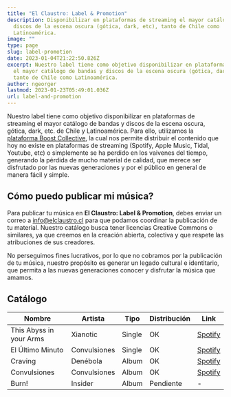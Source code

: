 ```yaml
---
title: "El Claustro: Label & Promotion"
description: Disponibilizar en plataformas de streaming el mayor catálogo de bandas y
  discos de la escena oscura (gótica, dark, etc), tanto de Chile como
  Latinoamérica.
image: ""
type: page
slug: label-promotion
date: 2023-01-04T21:22:50.826Z
excerpt: Nuestro label tiene como objetivo disponibilizar en plataformas de streaming
  el mayor catálogo de bandas y discos de la escena oscura (gótica, dark, etc),
  tanto de Chile como Latinoamérica.
author: ngeorger
lastmod: 2023-01-23T05:49:01.036Z
url: label-and-promotion
---
```


Nuestro label tiene como objetivo disponibilizar en plataformas de streaming el mayor catálogo de bandas y discos de la escena oscura, gótica, dark, etc. de Chile y Latinoamérica. Para ello, utilizamos la [plataforma Boost Collective](https://platform.boost-collective.com/), la cual nos permite distribuir el contenido que hoy no existe en plataformas de streaming (Spotify, Apple Music, Tidal, Youtube, etc) o simplemente se ha perdido en los vaivenes del tiempo, generando la pérdida de mucho material de calidad, que merece ser disfrutado por las nuevas generaciones y por el público en general de manera fácil y simple.

## Cómo puedo publicar mi música?

Para publicar tu música en **El Claustro: Label & Promotion**, debes enviar un correo a info@elclaustro.cl para que podamos coordinar la publicación de tu material. Nuestro catálogo busca tener licencias Creative Commons o similares, ya que creemos en la creación abierta, colectiva y que respete las atribuciones de sus creadores.

No perseguimos fines lucrativos, por lo que no cobramos por la publicación de tu música, nuestro propósito es generar un legado cultural e identitario, que permita a las nuevas generaciones conocer y disfrutar la música que amamos.

## Catálogo

| Nombre  | Artista | Tipo  | Distribución | Link |
|---|---|---|---|---|
| This Abyss in your Arms | Xianotic | Single | OK | [Spotify](https://open.spotify.com/artist/5d3xUOuQbpFE34M9fZDZjb?si=wdq0aEs4QUm-U69e6kZNXw) |
| El Último Minuto | Convulsiones | Single | OK | [Spotify](https://open.spotify.com/track/5R7fCx89TRSsJ0lK1TPPX2?si=f477ba95f7d84e9e) |
| Craving | Denébola | Album | OK | [Spotify](https://open.spotify.com/album/30aV76pa9RmVtPVZHzIoCw?si=DAv3mZMfRU6d2uJJvGsRrw) |
| Convulsiones | Convulsiones | Album | OK | [Spotify](https://open.spotify.com/album/0l7xg0jxPXQHQGTlTfkD3w?si=L_pzTEDuTWScALP2UboRpw) |
| Burn! | Insider | Album | Pendiente | - |
